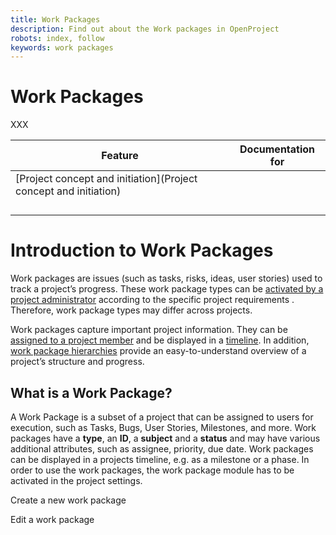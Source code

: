 ```yaml
---
title: Work Packages
description: Find out about the Work packages in OpenProject
robots: index, follow
keywords: work packages
---
```


# Work Packages

XXX

| Feature                                                      | Documentation for |
| ------------------------------------------------------------ | ----------------- |
| [Project concept and initiation](Project concept and initiation) |                   |
|                                                              |                   |
|                                                              |                   |
|                                                              |                   |
|                                                              |                   |

# Introduction to Work Packages

Work packages are issues (such as tasks, risks, ideas, user stories)  used to track a project’s progress. These work package types can be [activated by a project administrator](./project-admin-guide/#activate-work-package-types) according to the specific project requirements . Therefore, work package types may differ across projects.

Work packages capture important project information. They can be [assigned to a project member](https://www.openproject.org/help/work-packages/edit-update-work-package/) and be displayed in a [timeline](https://www.openproject.org/help/timelines/). In addition, [work package hierarchies](https://www.openproject.org/help/work-packages/work-package-hierarchies/) provide an easy-to-understand overview of a project’s structure and progress.

## What is a Work Package?

A Work Package is a subset of a project that can be assigned to users for execution, such as Tasks, Bugs, User Stories, Milestones, and more. Work packages have a **type**, an **ID**, a **subject** and a **status** and may have various additional attributes, such as assignee, priority, due date. Work packages can be displayed in a projects timeline, e.g. as a milestone or a phase. In order to use the work packages, the work package module has to be activated in the project settings.

Create a new work package

Edit a work package

